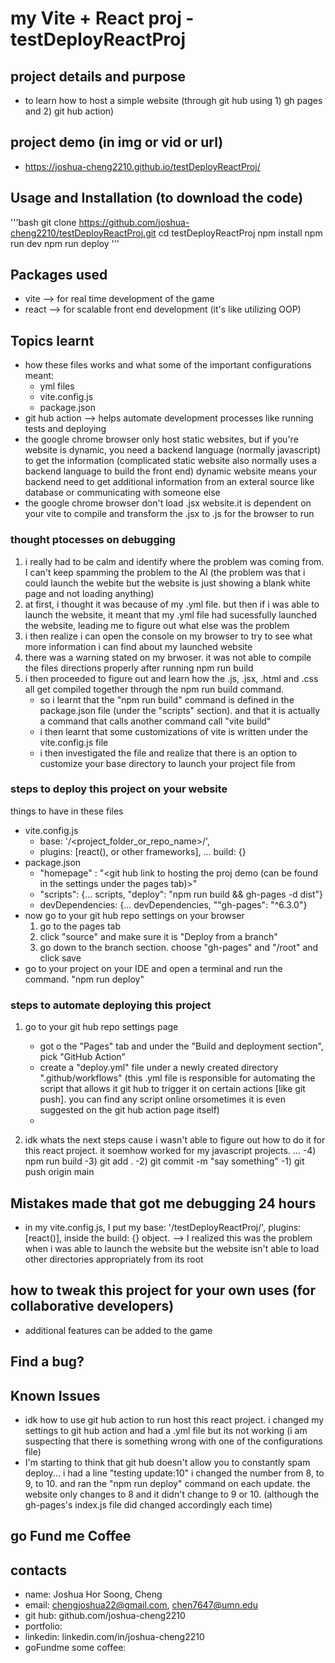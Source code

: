 # my Vite + React proj - testDeployReactProj
## project details and purpose
- to learn how to host a simple website (through git hub using 1) gh pages and 2) git hub action)

## project demo (in img or vid or url)
- https://joshua-cheng2210.github.io/testDeployReactProj/

## Usage and Installation (to download the code)
'''bash
git clone https://github.com/joshua-cheng2210/testDeployReactProj.git
cd testDeployReactProj
npm install
npm run dev
npm run deploy
'''

## Packages used
- vite --> for real time development of the game
- react --> for scalable front end development (it's like utilizing OOP)

## Topics learnt
- how these files works and what some of the important configurations meant:
    - yml files
    - vite.config.js
    - package.json
- git hub action --> helps automate development processes like running tests and deploying
- the google chrome browser only host static websites, but if you're website is dynamic, you need a backend language (normally javascript) to get the information (complicated static website also normally uses a backend language to build the front end) dynamic website means your backend need to get additional information from an exteral source like database or communicating with someone else
- the google chrome browser don't load .jsx website.it is dependent on your vite to compile and transform the .jsx to .js for the browser to run

### thought ptocesses on debugging
1)  i really had to be calm and identify where the problem was coming from. I can't keep spamming the problem to the AI (the problem was that i could launch the webite but the website is just showing a blank white page and not loading anything)
2) at first, i thought it was because of my .yml file. but then if i was able to launch the website, it meant that my .yml file had sucessfully launched the website, leading me to figure out what else was the problem
3) i then realize i can open the console on my browser to try to see what more information i can find about my launched website
4) there was a warning stated on my brwoser. it was not able to compile the files directions properly after running npm run build
5) i then proceeded to figure out and learn how the .js, .jsx, .html and .css all get compiled together through the npm run build command. 
    - so i learnt that the "npm run build" command is defined in the package.json file (under the "scripts" section). and that it is actually a command that calls another command call "vite build"
    - i then learnt that some customizations of vite is written under the vite.config.js file
    - i then investigated the file and realize that there is an option to customize your base directory to launch your project file from

### steps to deploy this project on your website
things to have in these files
- vite.config.js
    - base: '/<project_folder_or_repo_name>/',
    - plugins: [react(), or other frameworks], ... build: {} <!-- remember the put these outside of build: {} -->
- package.json
    - "homepage" : "<git hub link to hosting the proj demo (can be found in the settings under the pages tab)>"
    - "scripts": {... scripts, 
    "deploy": "npm run build && gh-pages -d dist"}
    - devDependencies: {... devDependencies,
    ""gh-pages": "^6.3.0"}
- now go to your git hub repo settings on your browser
    1) go to the pages tab
    2) click "source" and make sure it is "Deploy from a branch" <!-- this settings allows you to automatically deploy from the gh-pges branch -->
    3) go down to the branch section. choose "gh-pages" and "/root" and click save
- go to your project on your IDE and open a terminal and run the command. "npm run deploy"

### steps to automate deploying this project
1) go to your git hub repo settings page
    - got o the "Pages" tab and under the "Build and deployment section", pick "GitHub Action"
    - create a "deploy.yml" file under a newly created directory ".github/workflows" (this .yml file is responsible for automating the script that allows it git hub to trigger it on certain actions [like git push]. you can find any script online orsometimes it is even suggested on the git hub action page itself)
    - 

2) idk whats the next steps cause i wasn't able to figure out how to do it for this react project. it soemhow worked for my javascript projects. 
...
-4) npm run build
-3) git add .
-2) git commit -m "say something"
-1) git push origin main

## Mistakes made that got me debugging 24 hours
- in my vite.config.js, I put my base: '/testDeployReactProj/', plugins: [react()], inside the build: {} object. --> I realized this was the problem when i was able to launch the website but the website isn't able to load other directories appropriately from its root


## how to tweak this project for your own uses (for collaborative developers)
- additional features can be added to the game


## Find a bug?

## Known Issues
- idk how to use git hub action to run host this react project. i changed my settings to git hub action and had a .yml file but its not working (i am suspecting that there is something wrong with one of the configurations file)
- I'm starting to think that git hub doesn't allow you to constantly spam deploy... i had a line "testing update:10" i changed the number from 8, to 9, to 10. and ran the "npm run deploy" command on each update. the website only changes to 8 and it didn't change to 9 or 10. (although the gh-pages's index.js file did changed accordingly each time)

## go Fund me Coffee

## contacts
- name: Joshua Hor Soong, Cheng
- email: chengjoshua22@gmail.com, chen7647@umn.edu
- git hub: github.com/joshua-cheng2210
- portfolio: 
- linkedin: linkedin.com/in/joshua-cheng2210
- goFundme some coffee: 

